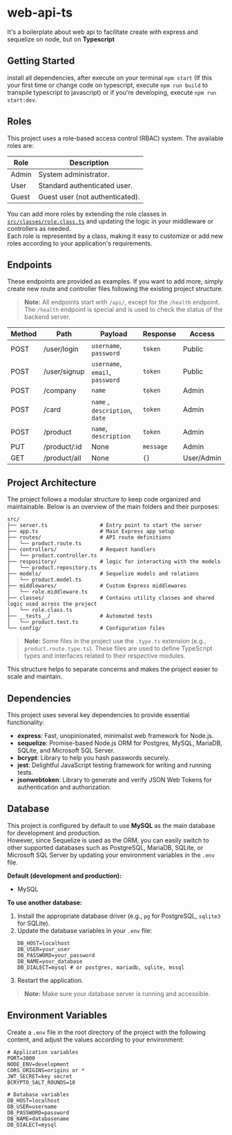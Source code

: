 # web-api-ts

It's a boilerplate about web api to facilitate create with express and sequelize on node, but on **Typescript**

## Getting Started

install all dependencies, after execute on your terminal `npm start` (If this your first time or change code on typescript, execute `npm run build` to transpile typescript to javascript) or if you're developing, execute `npm run start:dev`.

## Roles

This project uses a role-based access control (RBAC) system. The available roles are:

| Role  | Description                     |
| ----- | ------------------------------- |
| Admin | System administrator.           |
| User  | Standard authenticated user.    |
| Guest | Guest user (not authenticated). |

You can add more roles by extending the role classes in [`src/classes/role.class.ts`](src/classes/role.class.ts) and updating the logic in your middleware or controllers as needed.  
Each role is represented by a class, making it easy to customize or add new roles according to your application's requirements.

## Endpoints

These endpoints are provided as examples. If you want to add more, simply create new route and controller files following the existing project structure.

> **Note:** All endpoints start with `/api/`, except for the `/health` endpoint. The `/health` endpoint is special and is used to check the status of the backend server.

| Method | Path         | Payload                                 | Response  | Access     |
| ------ | ------------ | --------------------------------------- | --------- | ---------- |
| POST   | /user/login  | `username`, `password`                  | `token`   | Public     |
| POST   | /user/signup | `username`, `email`, `password`         | `token`   | Public     |
| POST   | /company     | `name`                                  | `token`   | Admin      |
| POST   | /card        | `name` , `description`, `date`          | `token`   | Admin      |
| POST   | /product     | `name`, `description`                   | `token`   | Admin      |
| PUT    | /product/:id | None                                    | `message` | Admin      |    
| GET    | /product/all | None                                    | `{}`      | User/Admin |

## Project Architecture

The project follows a modular structure to keep code organized and maintainable. Below is an overview of the main folders and their purposes:

```
src/
├── server.ts                 # Entry point to start the server
├── app.ts                    # Main Express app setup
├── routes/                   # API route definitions
│   └── product.route.ts
├── controllers/              # Request handlers
│   └── product.controller.ts
├── respository/              # logic for interacting with the models
│   └── product.repository.ts
├── models/                   # Sequelize models and relations
│   └── product.model.ts
├── middlewares/              # Custom Express middlewares
│   └── role.middleware.ts
├── classes/                  # Contains utility classes and shared logic used across the project
│   └── role.class.ts
├── __tests__/                # Automated tests
│   └── product.test.ts
└── config/                   # Configuration files
```

> **Note:** Some files in the project use the `.type.ts` extension (e.g., `product.route.type.ts`). These files are used to define TypeScript types and interfaces related to their respective modules.

This structure helps to separate concerns and makes the project easier to scale and maintain.

## Dependencies

This project uses several key dependencies to provide essential functionality:

- **express**: Fast, unopinionated, minimalist web framework for Node.js.
- **sequelize**: Promise-based Node.js ORM for Postgres, MySQL, MariaDB, SQLite, and Microsoft SQL Server.
- **bcrypt**: Library to help you hash passwords securely.
- **jest**: Delightful JavaScript testing framework for writing and running tests.
- **jsonwebtoken**: Library to generate and verify JSON Web Tokens for authentication and authorization.

## Database

This project is configured by default to use **MySQL** as the main database for development and production.  
However, since Sequelize is used as the ORM, you can easily switch to other supported databases such as PostgreSQL, MariaDB, SQLite, or Microsoft SQL Server by updating your environment variables in the `.env` file.

**Default (development and production):**

- MySQL

**To use another database:**

1. Install the appropriate database driver (e.g., `pg` for PostgreSQL, `sqlite3` for SQLite).
2. Update the database variables in your `.env` file:
   ```env
   DB_HOST=localhost
   DB_USER=your_user
   DB_PASSWORD=your_password
   DB_NAME=your_database
   DB_DIALECT=mysql # or postgres, mariadb, sqlite, mssql
   ```
3. Restart the application.

> **Note:** Make sure your database server is running and accessible.

## Environment Variables

Create a `.env` file in the root directory of the project with the following content, and adjust the values according to your environment:

```env
# Application variables
PORT=3000
NODE_ENV=development
CORS_ORIGINS=origins or *
JWT_SECRET=key secret
BCRYPTO_SALT_ROUNDS=10

# Database variables
DB_HOST=localhost
DB_USER=username
DB_PASSWORD=password
DB_NAME=databasename
DB_DIALECT=mysql
```

